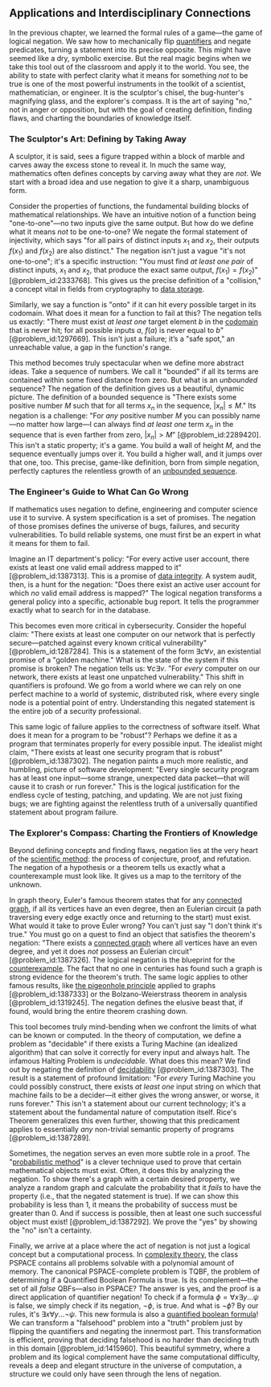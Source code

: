 ## Applications and Interdisciplinary Connections

In the previous chapter, we learned the formal rules of a game—the game of logical negation. We saw how to mechanically flip [quantifiers](@article_id:158649) and negate predicates, turning a statement into its precise opposite. This might have seemed like a dry, symbolic exercise. But the real magic begins when we take this tool out of the classroom and apply it to the world. You see, the ability to state with perfect clarity what it means for something *not* to be true is one of the most powerful instruments in the toolkit of a scientist, mathematician, or engineer. It is the sculptor's chisel, the bug-hunter's magnifying glass, and the explorer's compass. It is the art of saying "no," not in anger or opposition, but with the goal of creating definition, finding flaws, and charting the boundaries of knowledge itself.

### The Sculptor's Art: Defining by Taking Away

A sculptor, it is said, sees a figure trapped within a block of marble and carves away the excess stone to reveal it. In much the same way, mathematics often defines concepts by carving away what they are *not*. We start with a broad idea and use negation to give it a sharp, unambiguous form.

Consider the properties of functions, the fundamental building blocks of mathematical relationships. We have an intuitive notion of a function being "one-to-one"—no two inputs give the same output. But how do we define what it means *not* to be one-to-one? We negate the formal statement of injectivity, which says "for all pairs of distinct inputs $x_1$ and $x_2$, their outputs $f(x_1)$ and $f(x_2)$ are also distinct." The negation isn't just a vague "it's not one-to-one"; it's a specific instruction: "You must find *at least one pair* of distinct inputs, $x_1$ and $x_2$, that produce the exact same output, $f(x_1) = f(x_2)$" [@problem_id:2333768]. This gives us the precise definition of a "collision," a concept vital in fields from cryptography to [data storage](@article_id:141165).

Similarly, we say a function is "onto" if it can hit every possible target in its codomain. What does it mean for a function to fail at this? The negation tells us exactly: "There must exist *at least one* target element $b$ in the [codomain](@article_id:138842) that is never hit; for all possible inputs $a$, $f(a)$ is never equal to $b$" [@problem_id:1297669]. This isn't just a failure; it’s a "safe spot," an unreachable value, a gap in the function's range.

This method becomes truly spectacular when we define more abstract ideas. Take a sequence of numbers. We call it "bounded" if all its terms are contained within some fixed distance from zero. But what is an *unbounded* sequence? The negation of the definition gives us a beautiful, dynamic picture. The definition of a bounded sequence is "There exists some positive number $M$ such that for all terms $x_n$ in the sequence, $|x_n| \le M$." Its negation is a challenge: "For *any* positive number $M$ you can possibly name—no matter how large—I can always find *at least one* term $x_n$ in the sequence that is even farther from zero, $|x_n| \gt M$" [@problem_id:2289420]. This isn't a static property; it's a game. You build a wall of height $M$, and the sequence eventually jumps over it. You build a higher wall, and it jumps over that one, too. This precise, game-like definition, born from simple negation, perfectly captures the relentless growth of an [unbounded sequence](@article_id:160663).

### The Engineer's Guide to What Can Go Wrong

If mathematics uses negation to define, engineering and computer science use it to survive. A system specification is a set of promises. The negation of those promises defines the universe of bugs, failures, and security vulnerabilities. To build reliable systems, one must first be an expert in what it means for them to fail.

Imagine an IT department's policy: "For every active user account, there exists at least one valid email address mapped to it" [@problem_id:1387313]. This is a promise of [data integrity](@article_id:167034). A system audit, then, is a hunt for the negation: "Does there exist an active user account for which *no* valid email address is mapped?" The logical negation transforms a general policy into a specific, actionable bug report. It tells the programmer exactly what to search for in the database.

This becomes even more critical in cybersecurity. Consider the hopeful claim: "There exists at least one computer on our network that is perfectly secure—patched against every known critical vulnerability" [@problem_id:1287284]. This is a statement of the form $\exists c \forall v$, an existential promise of a "golden machine." What is the state of the system if this promise is broken? The negation tells us: $\forall c \exists v$. "For *every* computer on our network, there exists at least one unpatched vulnerability." This shift in quantifiers is profound. We go from a world where we can rely on one perfect machine to a world of systemic, distributed risk, where every single node is a potential point of entry. Understanding this negated statement is the entire job of a security professional.

This same logic of failure applies to the correctness of software itself. What does it mean for a program to be "robust"? Perhaps we define it as a program that terminates properly for every possible input. The idealist might claim, "There exists at least one security program that is robust" [@problem_id:1387302]. The negation paints a much more realistic, and humbling, picture of software development: "Every single security program has at least one input—some strange, unexpected data packet—that will cause it to crash or run forever." This is the logical justification for the endless cycle of testing, patching, and updating. We are not just fixing bugs; we are fighting against the relentless truth of a universally quantified statement about program failure.

### The Explorer's Compass: Charting the Frontiers of Knowledge

Beyond defining concepts and finding flaws, negation lies at the very heart of the [scientific method](@article_id:142737): the process of conjecture, proof, and refutation. The negation of a hypothesis or a theorem tells us exactly what a counterexample must look like. It gives us a map to the territory of the unknown.

In graph theory, Euler's famous theorem states that for any [connected graph](@article_id:261237), if all its vertices have an even degree, then an Eulerian circuit (a path traversing every edge exactly once and returning to the start) must exist. What would it take to prove Euler wrong? You can't just say "I don't think it's true." You must go on a quest to find an object that satisfies the theorem's negation: "There exists a [connected graph](@article_id:261237) where all vertices have an even degree, and yet it does *not* possess an Eulerian circuit" [@problem_id:1387326]. The logical negation is the blueprint for the [counterexample](@article_id:148166). The fact that no one in centuries has found such a graph is strong evidence for the theorem's truth. The same logic applies to other famous results, like [the pigeonhole principle](@article_id:268204) applied to graphs [@problem_id:1387333] or the Bolzano-Weierstrass theorem in analysis [@problem_id:1319245]. The negation defines the elusive beast that, if found, would bring the entire theorem crashing down.

This tool becomes truly mind-bending when we confront the limits of what can be known or computed. In the theory of computation, we define a problem as "decidable" if there exists a Turing Machine (an idealized algorithm) that can solve it correctly for every input and always halt. The infamous Halting Problem is *undecidable*. What does this mean? We find out by negating the definition of [decidability](@article_id:151509) [@problem_id:1387303]. The result is a statement of profound limitation: "For *every* Turing Machine you could possibly construct, there exists *at least one* input string on which that machine fails to be a decider—it either gives the wrong answer, or worse, it runs forever." This isn't a statement about our current technology; it's a statement about the fundamental nature of computation itself. Rice's Theorem generalizes this even further, showing that this predicament applies to essentially *any* non-trivial semantic property of programs [@problem_id:1387289].

Sometimes, the negation serves an even more subtle role in a proof. The "[probabilistic method](@article_id:197007)" is a clever technique used to prove that certain mathematical objects must exist. Often, it does this by analyzing the negation. To show there's a graph with a certain desired property, we analyze a random graph and calculate the probability that it *fails* to have the property (i.e., that the negated statement is true). If we can show this probability is less than 1, it means the probability of success must be greater than 0. And if success is possible, then at least one such successful object must exist! [@problem_id:1387292]. We prove the "yes" by showing the "no" isn't a certainty.

Finally, we arrive at a place where the act of negation is not just a logical concept but a computational process. In [complexity theory](@article_id:135917), the class PSPACE contains all problems solvable with a polynomial amount of memory. The canonical PSPACE-complete problem is TQBF, the problem of determining if a Quantified Boolean Formula is true. Is its complement—the set of all *false* QBFs—also in PSPACE? The answer is yes, and the proof is a direct application of quantifier negation! To check if a formula $\phi = \forall x \exists y ... \psi$ is false, we simply check if its negation, $\neg \phi$, is true. And what is $\neg \phi$? By our rules, it's $\exists x \forall y ... \neg \psi$. This new formula is also a [quantified boolean formula](@article_id:268226)! We can transform a "falsehood" problem into a "truth" problem just by flipping the quantifiers and negating the innermost part. This transformation is efficient, proving that deciding falsehood is no harder than deciding truth in this domain [@problem_id:1415960]. This beautiful symmetry, where a problem and its logical complement have the same computational difficulty, reveals a deep and elegant structure in the universe of computation, a structure we could only have seen through the lens of negation.